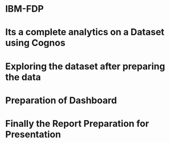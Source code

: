 # IBM-FDP
# Its a complete analytics on a Dataset using Cognos
# Exploring the dataset after preparing the data
# Preparation of Dashboard
# Finally the Report Preparation for Presentation
